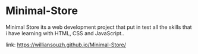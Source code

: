 # Minimal-Store
 Minimal Store its a web development project that put in test all the skills that i have learning with HTML, CSS and JavaScript.. 
 
link: https://williansouzh.github.io/Minimal-Store/
